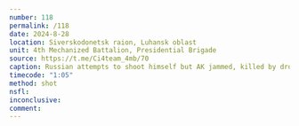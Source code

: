 ```yaml
---
number: 118
permalink: /118
date: 2024-8-28
location: Siverskodonetsk raion, Luhansk oblast
unit: 4th Mechanized Battalion, Presidential Brigade
source: https://t.me/Ci4team_4mb/70
caption: Russian attempts to shoot himself but AK jammed, killed by drone drop soon after anyway
timecode: "1:05"
method: shot
nsfl: 
inconclusive:
comment: 
---
```

<script async src="https://telegram.org/js/telegram-widget.js?22" data-telegram-post="Ci4team_4mb/70" data-width="100%" data-userpic="false"></script>